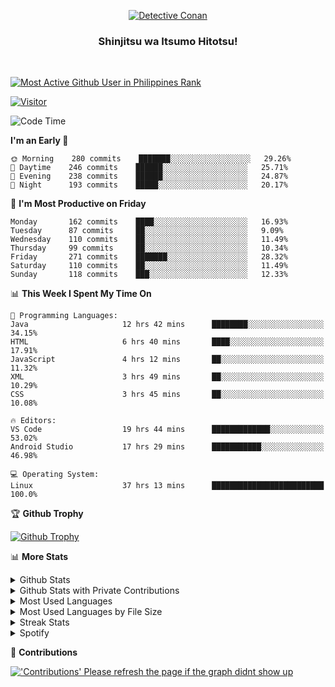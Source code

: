 <p align="center">
<a href="https://mrepol742.github.io">
  <img alt="Detective Conan" src="https://mrepol742-gif-randomizer.vercel.app/api" /> 
  </a> 
  <h3 align="center">Shinjitsu wa Itsumo Hitotsu!</h3>
</p>
<br>

 
[![Most Active Github User in Philippines Rank](https://enibdhv97zm33sz.m.pipedream.net)](https://mrepol742.github.io)

[![Visitor](https://visitor-badge.glitch.me/badge?page_id=mrepol742)](https:/mrepol742.github.io)

[comment]: <> (This is a automated generated Data from github action workflow)
[comment]: <> (START OF GENERATED DATA)

<!--START_SECTION:waka-->
![Code Time](http://img.shields.io/badge/Code%20Time-405%20hrs%201%20min-blue)

**I'm an Early 🐤** 

```text
🌞 Morning    280 commits    ███████░░░░░░░░░░░░░░░░░░   29.26% 
🌆 Daytime    246 commits    ██████░░░░░░░░░░░░░░░░░░░   25.71% 
🌃 Evening    238 commits    ██████░░░░░░░░░░░░░░░░░░░   24.87% 
🌙 Night      193 commits    █████░░░░░░░░░░░░░░░░░░░░   20.17%

```
📅 **I'm Most Productive on Friday** 

```text
Monday       162 commits    ████░░░░░░░░░░░░░░░░░░░░░   16.93% 
Tuesday      87 commits     ██░░░░░░░░░░░░░░░░░░░░░░░   9.09% 
Wednesday    110 commits    ██░░░░░░░░░░░░░░░░░░░░░░░   11.49% 
Thursday     99 commits     ██░░░░░░░░░░░░░░░░░░░░░░░   10.34% 
Friday       271 commits    ███████░░░░░░░░░░░░░░░░░░   28.32% 
Saturday     110 commits    ██░░░░░░░░░░░░░░░░░░░░░░░   11.49% 
Sunday       118 commits    ███░░░░░░░░░░░░░░░░░░░░░░   12.33%

```


📊 **This Week I Spent My Time On** 

```text
💬 Programming Languages: 
Java                     12 hrs 42 mins      ████████░░░░░░░░░░░░░░░░░   34.15% 
HTML                     6 hrs 40 mins       ████░░░░░░░░░░░░░░░░░░░░░   17.91% 
JavaScript               4 hrs 12 mins       ██░░░░░░░░░░░░░░░░░░░░░░░   11.32% 
XML                      3 hrs 49 mins       ██░░░░░░░░░░░░░░░░░░░░░░░   10.29% 
CSS                      3 hrs 45 mins       ██░░░░░░░░░░░░░░░░░░░░░░░   10.08%

🔥 Editors: 
VS Code                  19 hrs 44 mins      █████████████░░░░░░░░░░░░   53.02% 
Android Studio           17 hrs 29 mins      ███████████░░░░░░░░░░░░░░   46.98%

💻 Operating System: 
Linux                    37 hrs 13 mins      █████████████████████████   100.0%

```


<!--END_SECTION:waka-->

[comment]: <> (END OF GENERATED DATA)

<p>

🏆 **Github Trophy**
  
<a href="https://mrepol742.github.io">
<img alt="Github Trophy" src="https://github-profile-trophy.vercel.app/?username=mrepol742&theme=gruvbox">
</a>
</p>

<p>

📊 **More Stats**
  
<details>
  <summary>Github Stats</summary>
  <br>
  <a href="https://mrepol742.github.io">
  <img alt="Github Stats" src="https://github-readme-stats.vercel.app/api?username=mrepol742&show_icons=true&count_private=true&theme=gruvbox">
</a>  
  
</details> 
  
  <details>
  <summary>Github Stats with Private Contributions</summary>
  <br>
 <a href="https://mrepol742.github.io">
<img alt="Github Stats with Private Contributions" src="https://mrepol742.github.io/github-stats/generated/overview.svg">
</a>
</details>
  
<details>
  <summary>Most Used Languages</summary>
  <br>
 <a href="https://mrepol742.github.io">
<img alt="Most Used Languages" src="https://github-readme-stats.vercel.app/api/top-langs/?username=mrepol742&layout=compact&include_all_commits=true&&count_private=true&langs_count=20&theme=gruvbox">
</a>
</details>

 <details>
  <summary>Most Used Languages by File Size</summary>
  <br>
 <a href="https://mrepol742.github.io">
<img alt="Most Used Languages by File Size" src="https://mrepol742.github.io/github-stats/generated/languages.svg">
</a>
</details>

<details>
  <summary>Streak Stats</summary>
  <br>
<a href="https://mrepol742.github.io">
<img alt="'Streak Stats' Please refresh the page if the stats didnt show up" src="https://mrepol742-streak-stats.herokuapp.com/?user=mrepol742&theme=gruvbox">
</a>
</p>
</details>
<details>
  <summary>Spotify</summary>
  <br>
<a href="https://mrepol742.github.io">
<img alt="Spotify" src="https://spotify-recently-played-readme.vercel.app/api?user=7xx9e7hwq1qyown0m4ut78pcz&count=10&unique=true">
</a>
</p>
</details>


📜 **Contributions**
  
<a href="https://mrepol742.github.io">
<img alt="'Contributions' Please refresh the page if the graph didnt show up" src="https://mrepol742-activity-graph.herokuapp.com/graph?username=mrepol742&theme=github&hide_border=true">
</a>
</p>
